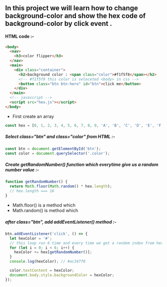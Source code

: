 ## In this project we will learn how to change background-color and show the hex code of background-color by click event .

#### HTML code :-

```html
<body>
  <nav>
    <h3>color flipper</h3>
  </nav>
  <main>
    <div class="container">
      <h2>background color : <span class="color">#f1f5f8</span></h2>
      <!-- #f1f5f9 this color is seleceted <body> in css -->
      <button class="btn btn-hero" id="btn">click me</button>
    </div>
  </main>
  <!-- javascript -->
  <script src="hex.js"></script>
</body>
```

- First create an array

```js
const hex = [0, 1, 2, 3, 4, 5, 6, 7, 8, 9, 'A', 'B', 'C', 'D', 'E', 'F'];
```

##### Select class="btn" and class="color" from HTML :-

```js
const btn = document.getElementById('btn');
const color = document.querySelector('.color');
```

##### Create getRandomNumber() function which everytime give us a random number value :-

```js
function getRandomNumber() {
  return Math.floor(Math.random() * hex.length);
  // hex.length === 16
}
```

- Math.floor() is a method which
- Math.random() is method which

##### after class="btn", add addEventListener() method :-

```js
btn.addEventListener('click', () => {
  let hexColor = '#';
  // this loop run 6 time and every time we get a random index from hex array.
  for (let i = 0; i < 6; i++) {
    hexColor += hex[getRandomNumber()];
  }
  console.log(hexColor); // #ac347f0

  color.textContent = hexColor;
  document.body.style.backgroundColor = hexColor;
});
```
